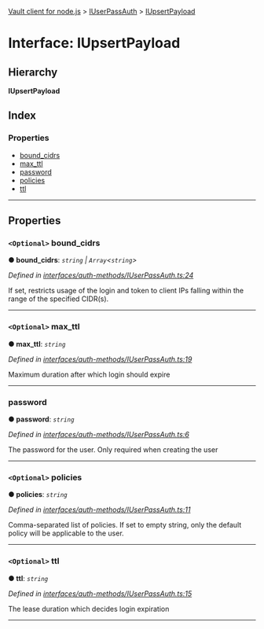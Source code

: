[Vault client for node.js](../README.md) > [IUserPassAuth](../modules/iuserpassauth.md) > [IUpsertPayload](../interfaces/iuserpassauth.iupsertpayload.md)

# Interface: IUpsertPayload

## Hierarchy

**IUpsertPayload**

## Index

### Properties

* [bound_cidrs](iuserpassauth.iupsertpayload.md#bound_cidrs)
* [max_ttl](iuserpassauth.iupsertpayload.md#max_ttl)
* [password](iuserpassauth.iupsertpayload.md#password)
* [policies](iuserpassauth.iupsertpayload.md#policies)
* [ttl](iuserpassauth.iupsertpayload.md#ttl)

---

## Properties

<a id="bound_cidrs"></a>

### `<Optional>` bound_cidrs

**● bound_cidrs**: *`string` \| `Array`<`string`>*

*Defined in [interfaces/auth-methods/IUserPassAuth.ts:24](https://github.com/theogravity/vault-tacular/blob/cbfbab1/src/interfaces/auth-methods/IUserPassAuth.ts#L24)*

If set, restricts usage of the login and token to client IPs falling within the range of the specified CIDR(s).

___
<a id="max_ttl"></a>

### `<Optional>` max_ttl

**● max_ttl**: *`string`*

*Defined in [interfaces/auth-methods/IUserPassAuth.ts:19](https://github.com/theogravity/vault-tacular/blob/cbfbab1/src/interfaces/auth-methods/IUserPassAuth.ts#L19)*

Maximum duration after which login should expire

___
<a id="password"></a>

###  password

**● password**: *`string`*

*Defined in [interfaces/auth-methods/IUserPassAuth.ts:6](https://github.com/theogravity/vault-tacular/blob/cbfbab1/src/interfaces/auth-methods/IUserPassAuth.ts#L6)*

The password for the user. Only required when creating the user

___
<a id="policies"></a>

### `<Optional>` policies

**● policies**: *`string`*

*Defined in [interfaces/auth-methods/IUserPassAuth.ts:11](https://github.com/theogravity/vault-tacular/blob/cbfbab1/src/interfaces/auth-methods/IUserPassAuth.ts#L11)*

Comma-separated list of policies. If set to empty string, only the default policy will be applicable to the user.

___
<a id="ttl"></a>

### `<Optional>` ttl

**● ttl**: *`string`*

*Defined in [interfaces/auth-methods/IUserPassAuth.ts:15](https://github.com/theogravity/vault-tacular/blob/cbfbab1/src/interfaces/auth-methods/IUserPassAuth.ts#L15)*

The lease duration which decides login expiration

___

